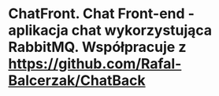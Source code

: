 # ChatFront. Chat Front-end - aplikacja chat wykorzystująca RabbitMQ. Współpracuje z https://github.com/Rafal-Balcerzak/ChatBack
